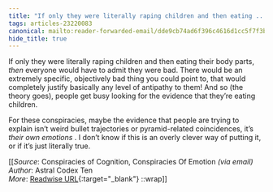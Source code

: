 ```yaml
---
title: "If only they were literally raping children and then eating ..."
tags: articles-23220083
canonical: mailto:reader-forwarded-email/dde9cb74ad6f396c4616d1cc5f7f3b9f
hide_title: true
---
```


If only they were literally raping children and then eating their body parts, *then* everyone would have to admit they were bad. There would be an extremely specific, objectively bad thing you could point to, that would completely justify basically any level of antipathy to them! And so (the theory goes), people get busy looking for the evidence that they’re eating children.

For these conspiracies, maybe the evidence that people are trying to explain isn’t weird bullet trajectories or pyramid-related coincidences, it’s *their own emotions* . I don’t know if this is an overly clever way of putting it, or if it’s just literally true.


[[_Source_: Conspiracies of Cognition, Conspiracies Of Emotion _(via email)_<br>
_Author_: Astral Codex Ten<br>
_More_: [Readwise URL](https://readwise.io/open/455275562){:target="_blank"}
::wrap]]
